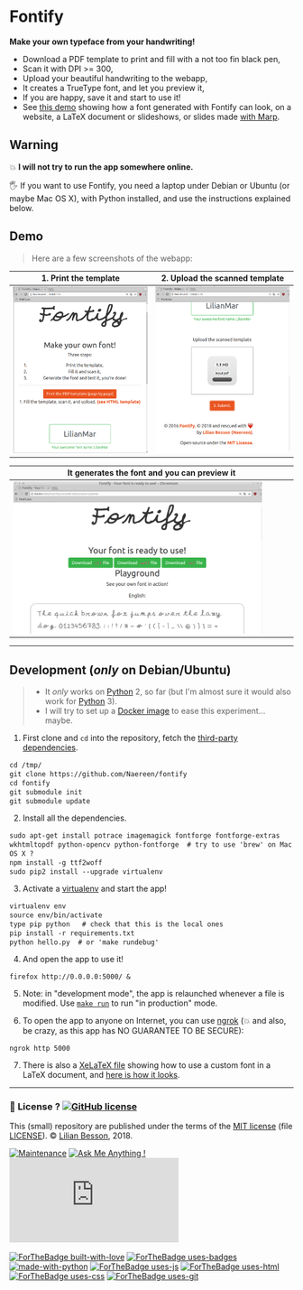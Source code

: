 # Fontify
**Make your own typeface from your handwriting!**

- Download a PDF template to print and fill with a not too fin black pen,
- Scan it with DPI >= 300,
- Upload your beautiful handwriting to the webapp,
- It creates a TrueType font, and let you preview it,
- If you are happy, save it and start to use it!
- See [this demo](https://github.com/Naereen/My-Own-HandWritting-Font) showing how a font generated with Fontify can look, on a website, a LaTeX document or slideshows, or slides made [with Marp](https://yhatt.github.io/marp/).

## Warning
:boom: **I will not try to run the app somewhere online.**

:raised_hand_with_fingers_splayed: If you want to use Fontify, you need a laptop under Debian or Ubuntu (or maybe Mac OS X), with Python installed, and use the instructions explained below.

## Demo

> Here are a few screenshots of the webapp:

|1. Print the template|2. Upload the scanned template|
|--|--|
| <img width="100%" src="screenshots/demo1.png"> | <img width="100%" src="screenshots/demo2.png"> |

| It generates the font and you can preview it |
|--|
| <img width="90%" src="screenshots/demo3.png"> |

---
## Development (*only* on Debian/Ubuntu)

> - It *only* works on [Python](https://www.python.org/) 2, so far (but I'm almost sure it would also work for [Python](https://www.python.org/) 3).
> - I will try to set up a [Docker image](https://www.docker.com/) to ease this experiment... maybe.

1. First clone and `cd` into the repository, fetch the [third-party dependencies](scripts/third-party).

```shell
cd /tmp/
git clone https://github.com/Naereen/fontify
cd fontify
git submodule init
git submodule update
```

2. Install all the dependencies.

```shell
sudo apt-get install potrace imagemagick fontforge fontforge-extras wkhtmltopdf python-opencv python-fontforge  # try to use 'brew' on Mac OS X ?
npm install -g ttf2woff
sudo pip2 install --upgrade virtualenv
```

3. Activate a [virtualenv](http://virtualenv.pypa.io/) and start the app!

```shell
virtualenv env
source env/bin/activate
type pip python   # check that this is the local ones
pip install -r requirements.txt
python hello.py  # or 'make rundebug'
```

4. And open the app to use it!

```shell
firefox http://0.0.0.0:5000/ &
```

5. Note: in "development mode", the app is relaunched whenever a file is modified. Use [`make run`](Makefile) to run "in production" mode.

6. To open the app to anyone on Internet, you can use [ngrok](https://ngrok.com/) (:boom: and also, be crazy, as this app has NO GUARANTEE TO BE SECURE):

```shell
ngrok http 5000
```

7. There is also a [XeLaTeX file](static/test.tex) showing how to use a custom font in a LaTeX document, and [here is how it looks](https://perso.crans.org/besson/publis/latex/test_handwritten_font_with_fontify.pdf).

---

### :scroll: License ? [![GitHub license](https://img.shields.io/github/license/Naereen/fontify.svg)](https://github.com/Naereen/fontify/blob/master/LICENSE)
This (small) repository are published under the terms of the [MIT license](http://lbesson.mit-license.org/) (file [LICENSE](LICENSE)).
© [Lilian Besson](https://GitHub.com/Naereen), 2018.

[![Maintenance](https://img.shields.io/badge/Maintained%3F-yes-green.svg)](https://GitHub.com/Naereen/fontify/graphs/commit-activity)
[![Ask Me Anything !](https://img.shields.io/badge/Ask%20me-anything-1abc9c.svg)](https://GitHub.com/Naereen/fontify)
[![Analytics](https://ga-beacon.appspot.com/UA-38514290-17/github.com/Naereen/fontify/README.md?pixel)](https://GitHub.com/Naereen/fontify/)

[![ForTheBadge built-with-love](http://ForTheBadge.com/images/badges/built-with-love.svg)](https://GitHub.com/Naereen/)
[![ForTheBadge uses-badges](http://ForTheBadge.com/images/badges/uses-badges.svg)](http://ForTheBadge.com)
[![made-with-python](https://img.shields.io/badge/Made%20with-Python-1f425f.svg)](https://www.python.org/)
[![ForTheBadge uses-js](http://ForTheBadge.com/images/badges/uses-js.svg)](http://ForTheBadge.com)
[![ForTheBadge uses-html](http://ForTheBadge.com/images/badges/uses-html.svg)](http://ForTheBadge.com)
[![ForTheBadge uses-css](http://ForTheBadge.com/images/badges/uses-css.svg)](http://ForTheBadge.com)
[![ForTheBadge uses-git](http://ForTheBadge.com/images/badges/uses-git.svg)](https://GitHub.com/)
